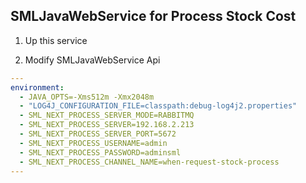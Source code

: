 ## SMLJavaWebService for Process Stock Cost

1. Up this service

2. Modify SMLJavaWebService Api

```yaml
---
environment:
  - JAVA_OPTS=-Xms512m -Xmx2048m
  - "LOG4J_CONFIGURATION_FILE=classpath:debug-log4j2.properties"
  - SML_NEXT_PROCESS_SERVER_MODE=RABBITMQ
  - SML_NEXT_PROCESS_SERVER=192.168.2.213
  - SML_NEXT_PROCESS_SERVER_PORT=5672
  - SML_NEXT_PROCESS_USERNAME=admin
  - SML_NEXT_PROCESS_PASSWORD=adminsml
  - SML_NEXT_PROCESS_CHANNEL_NAME=when-request-stock-process
---
```
